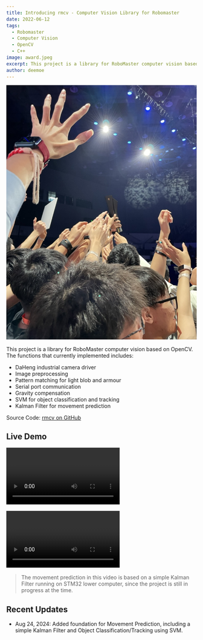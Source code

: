 ```yaml
---
title: Introducing rmcv - Computer Vision Library for Robomaster
date: 2022-06-12
tags:
  - Robomaster
  - Computer Vision
  - OpenCV
  - C++
image: award.jpeg
excerpt: This project is a library for RoboMaster computer vision based on OpenCV.
author: deemoe
---
```


![Award](award.jpeg "Award")

This project is a library for RoboMaster computer vision based on OpenCV. The functions that currently implemented includes:

- DaHeng industrial camera driver
- Image preprocessing
- Pattern matching for light blob and armour
- Serial port communication
- Gravity compensation
- SVM for object classification and tracking
- Kalman Filter for movement prediction

Source Code: [rmcv on GitHub](https://github.com/deemoe404/rmcv)

## Live Demo

![practical_training](rmcv_2.mov "Practical Training")

![practical_training](rmcv.mov "Practical Training")

> The movement prediction in this video is based on a simple Kalman Filter running on STM32 lower computer, since the project is still in progress at the time.

## Recent Updates

- Aug 24, 2024: Added foundation for Movement Prediction, including a simple Kalman Filter and Object Classification/Tracking using SVM.
